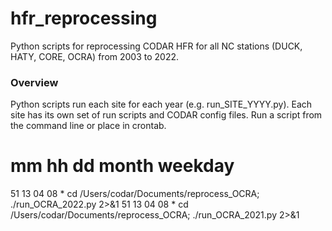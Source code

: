 # hfr_reprocessing
Python scripts for reprocessing CODAR HFR for all NC stations (DUCK, HATY, CORE, OCRA) from 2003 to 2022.

### Overview
Python scripts run each site for each year (e.g. run_SITE_YYYY.py).  Each site has its own set of run scripts and CODAR config files. Run a script from the command line or place in crontab.

# mm hh dd month weekday
51 13 04 08 * cd /Users/codar/Documents/reprocess_OCRA; ./run_OCRA_2022.py  2>&1
51 13 04 08 * cd /Users/codar/Documents/reprocess_OCRA; ./run_OCRA_2021.py  2>&1
#

